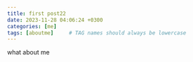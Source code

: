 ```yaml
---
title: first post22
date: 2023-11-28 04:06:24 +0300
categories: [me]
tags: [aboutme]     # TAG names should always be lowercase
---
```


what about me
